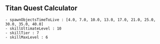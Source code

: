 ## Titan Quest Calculator

    - spawnObjectsTimeToLive : [4.0, 7.0, 10.0, 13.0, 17.0, 21.0, 25.0, 30.0, 35.0, 40.0]
    - skillUltimateLevel : 10
    - skillTier : 7
    - skillMaxLevel : 6
